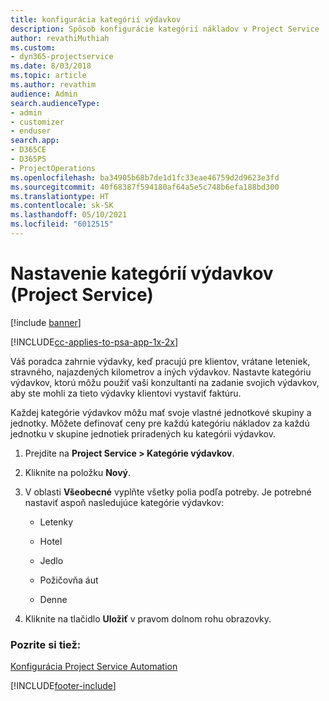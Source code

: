 ```yaml
---
title: konfigurácia kategórií výdavkov
description: Spôsob konfigurácie kategórií nákladov v Project Service
author: revathiMuthiah
ms.custom:
- dyn365-projectservice
ms.date: 8/03/2018
ms.topic: article
ms.author: revathim
audience: Admin
search.audienceType:
- admin
- customizer
- enduser
search.app:
- D365CE
- D365PS
- ProjectOperations
ms.openlocfilehash: ba34905b68b7de1d1fc33eae46759d2d9623e3fd
ms.sourcegitcommit: 40f68387f594180af64a5e5c748b6efa188bd300
ms.translationtype: HT
ms.contentlocale: sk-SK
ms.lasthandoff: 05/10/2021
ms.locfileid: "6012515"
---
```

# <a name="configure-expense-categories-project-service"></a>Nastavenie kategórií výdavkov (Project Service)

[!include [banner](../includes/psa-now-project-operations.md)]

[!INCLUDE[cc-applies-to-psa-app-1x-2x](../includes/cc-applies-to-psa-app-1x-2x.md)]

Váš poradca zahrnie výdavky, keď pracujú pre klientov, vrátane leteniek, stravného, najazdených kilometrov a iných výdavkov. Nastavte kategóriu výdavkov, ktorú môžu použiť vaši konzultanti na zadanie svojich výdavkov, aby ste mohli za tieto výdavky klientovi vystaviť faktúru.  
  
Každej kategórie výdavkov môžu mať svoje vlastné jednotkové skupiny a jednotky. Môžete definovať ceny pre každú kategóriu nákladov za každú jednotku v skupine jednotiek priradených ku kategórii výdavkov.  
  
1.  Prejdite na **Project Service > Kategórie výdavkov**.  
  
2.  Kliknite na položku **Nový**.  
  
3.  V oblasti **Všeobecné** vyplňte všetky polia podľa potreby. Je potrebné nastaviť aspoň nasledujúce kategórie výdavkov:  
  
    -   Letenky  
  
    -   Hotel  
  
    -   Jedlo  
  
    -   Požičovňa áut  
  
    -   Denne  
  
4.  Kliknite na tlačidlo **Uložiť** v pravom dolnom rohu obrazovky.  
  
### <a name="see-also"></a>Pozrite si tiež:  
 [Konfigurácia Project Service Automation](../psa/configure.md)


[!INCLUDE[footer-include](../includes/footer-banner.md)]